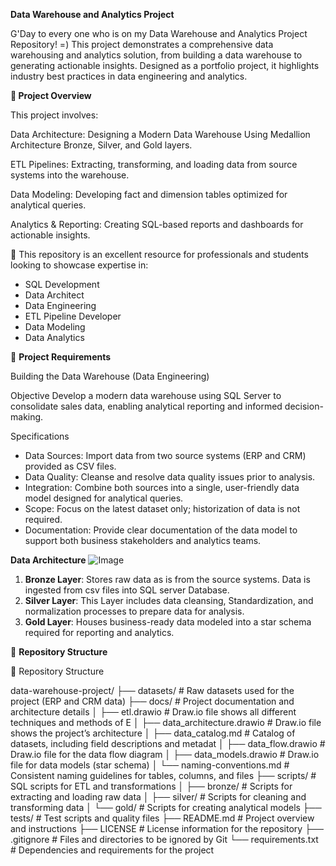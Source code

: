 **Data Warehouse and Analytics Project**

G'Day to every one who is on my Data Warehouse and Analytics Project Repository! =) 
This project demonstrates a comprehensive data warehousing and analytics solution, from building a data warehouse to generating actionable insights. Designed as a portfolio project, it highlights industry best practices in data engineering and analytics.

**📘 Project Overview**

This project involves:

Data Architecture: Designing a Modern Data Warehouse Using Medallion Architecture Bronze, Silver, and Gold layers.

ETL Pipelines: Extracting, transforming, and loading data from source systems into the warehouse.

Data Modeling: Developing fact and dimension tables optimized for analytical queries.

Analytics & Reporting: Creating SQL-based reports and dashboards for actionable insights.

🎯 This repository is an excellent resource for professionals and students looking to showcase expertise in:

* SQL Development
* Data Architect
* Data Engineering
* ETL Pipeline Developer
* Data Modeling
* Data Analytics

🚀 **Project Requirements**

Building the Data Warehouse (Data Engineering)

Objective
Develop a modern data warehouse using SQL Server to consolidate sales data, enabling analytical reporting and informed decision-making.

Specifications
* Data Sources: Import data from two source systems (ERP and CRM) provided as CSV files.
* Data Quality: Cleanse and resolve data quality issues prior to analysis.
* Integration: Combine both sources into a single, user-friendly data model designed for analytical queries.
* Scope: Focus on the latest dataset only; historization of data is not required.
* Documentation: Provide clear documentation of the data model to support both business stakeholders and analytics teams.

**Data Architecture**
![Image](https://github.com/user-attachments/assets/9a5fa87e-c17b-4414-8f9b-096a72da8bd6)

1. **Bronze Layer**: Stores raw data as is from the source systems. Data is ingested from csv files into SQL server Database.
2. **Silver Layer**: This Layer includes data cleansing, Standardization, and normalization processes to prepare data for analysis.
3. **Gold Layer**: Houses business-ready data modeled into a star schema required for reporting and analytics. 

📁 **Repository Structure**

📁 Repository Structure

data-warehouse-project/
├── datasets/                         # Raw datasets used for the project (ERP and CRM data)
├── docs/                             # Project documentation and architecture details
│   ├── etl.drawio                    # Draw.io file shows all different techniques and methods of E
│   ├── data_architecture.drawio     # Draw.io file shows the project’s architecture
│   ├── data_catalog.md              # Catalog of datasets, including field descriptions and metadat
│   ├── data_flow.drawio             # Draw.io file for the data flow diagram
│   ├── data_models.drawio           # Draw.io file for data models (star schema)
│   └── naming-conventions.md        # Consistent naming guidelines for tables, columns, and files
├── scripts/                          # SQL scripts for ETL and transformations
│   ├── bronze/                      # Scripts for extracting and loading raw data
│   ├── silver/                      # Scripts for cleaning and transforming data
│   └── gold/                        # Scripts for creating analytical models
├── tests/                            # Test scripts and quality files
├── README.md                         # Project overview and instructions
├── LICENSE                           # License information for the repository
├── .gitignore                        # Files and directories to be ignored by Git
└── requirements.txt                  # Dependencies and requirements for the project



